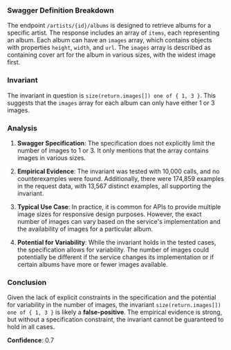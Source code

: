 ### Swagger Definition Breakdown

The endpoint `/artists/{id}/albums` is designed to retrieve albums for a specific artist. The response includes an array of `items`, each representing an album. Each album can have an `images` array, which contains objects with properties `height`, `width`, and `url`. The `images` array is described as containing cover art for the album in various sizes, with the widest image first.

### Invariant

The invariant in question is `size(return.images[]) one of { 1, 3 }`. This suggests that the `images` array for each album can only have either 1 or 3 images.

### Analysis

1. **Swagger Specification**: The specification does not explicitly limit the number of images to 1 or 3. It only mentions that the array contains images in various sizes.

2. **Empirical Evidence**: The invariant was tested with 10,000 calls, and no counterexamples were found. Additionally, there were 174,859 examples in the request data, with 13,567 distinct examples, all supporting the invariant.

3. **Typical Use Case**: In practice, it is common for APIs to provide multiple image sizes for responsive design purposes. However, the exact number of images can vary based on the service's implementation and the availability of images for a particular album.

4. **Potential for Variability**: While the invariant holds in the tested cases, the specification allows for variability. The number of images could potentially be different if the service changes its implementation or if certain albums have more or fewer images available.

### Conclusion

Given the lack of explicit constraints in the specification and the potential for variability in the number of images, the invariant `size(return.images[]) one of { 1, 3 }` is likely a **false-positive**. The empirical evidence is strong, but without a specification constraint, the invariant cannot be guaranteed to hold in all cases.

**Confidence**: 0.7

